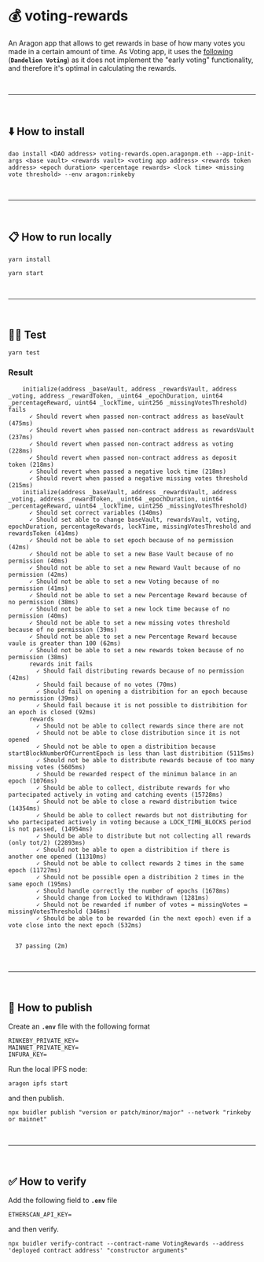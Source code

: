 # :moneybag: voting-rewards

An Aragon app that allows to get rewards in base of how many votes you made in a certain amount of time.
As Voting app, it uses the [following](https://github.com/1Hive/dandelion-voting-app) (__`Dandelion Voting`__) as it does not implement the "early voting" functionality, and therefore it's optimal in calculating the rewards.


&nbsp;

***

&nbsp;

## :arrow_down: How to install

```
dao install <DAO address> voting-rewards.open.aragonpm.eth --app-init-args <base vault> <rewards vault> <voting app address> <rewards token address> <epoch duration> <percentage rewards> <lock time> <missing vote threshold> --env aragon:rinkeby
```

&nbsp;

***

&nbsp;

## :clipboard: How to run locally

```
yarn install
```

```
yarn start
```

&nbsp;

***

&nbsp;

## :guardsman: Test

```
yarn test
```

### Result

```
    initialize(address _baseVault, address _rewardsVault, address _voting, address _rewardToken, _uint64 _epochDuration, uint64 _percentageReward, uint64 _lockTime, uint256 _missingVotesThreshold) fails
      ✓ Should revert when passed non-contract address as baseVault (475ms)
      ✓ Should revert when passed non-contract address as rewardsVault (237ms)
      ✓ Should revert when passed non-contract address as voting (228ms)
      ✓ Should revert when passed non-contract address as deposit token (218ms)
      ✓ Should revert when passed a negative lock time (218ms)
      ✓ Should revert when passed a negative missing votes threshold (215ms)
    initialize(address _baseVault, address _rewardsVault, address _voting, address _rewardToken, _uint64 _epochDuration, uint64 _percentageReward, uint64 _lockTime, uint256 _missingVotesThreshold)
      ✓ Should set correct variables (140ms)
      ✓ Should set able to change baseVault, rewardsVault, voting, epochDuration, percentageRewards, lockTime, missingVotesThreshold and rewardsToken (414ms)
      ✓ Should not be able to set epoch because of no permission (42ms)
      ✓ Should not be able to set a new Base Vault because of no permission (40ms)
      ✓ Should not be able to set a new Reward Vault because of no permission (42ms)
      ✓ Should not be able to set a new Voting because of no permission (41ms)
      ✓ Should not be able to set a new Percentage Reward because of no permission (38ms)
      ✓ Should not be able to set a new lock time because of no permission (40ms)
      ✓ Should not be able to set a new missing votes threshold because of no permission (39ms)
      ✓ Should not be able to set a new Percentage Reward because vaule is greater than 100 (62ms)
      ✓ Should not be able to set a new rewards token because of no permission (38ms)
      rewards init fails
        ✓ Should fail distributing rewards because of no permission (42ms)
        ✓ Should fail because of no votes (70ms)
        ✓ Should fail on opening a distribition for an epoch because no permission (39ms)
        ✓ Should fail because it is not possible to distribition for an epoch is closed (92ms)
      rewards
        ✓ Should not be able to collect rewards since there are not
        ✓ Should not be able to close distribution since it is not opened
        ✓ Should not be able to open a distribition because startBlockNumberOfCurrentEpoch is less than last distribition (5115ms)
        ✓ Should not be able to distribute rewards because of too many missing votes (5605ms)
        ✓ Should be rewarded respect of the minimun balance in an epoch (1076ms)
        ✓ Should be able to collect, distribute rewards for who partecipated actively in voting and catching events (15728ms)
        ✓ Should not be able to close a reward distribution twice (14354ms)
        ✓ Should be able to collect rewards but not distributing for who partecipated actively in voting because a LOCK_TIME_BLOCKS period is not passed, (14954ms)
        ✓ Should be able to distribute but not collecting all rewards (only tot/2) (22893ms)
        ✓ Should not be able to open a distribition if there is another one opened (11310ms)
        ✓ Should not be able to collect rewards 2 times in the same epoch (11727ms)
        ✓ Should not be possible open a distribition 2 times in the same epoch (195ms)
        ✓ Should handle correctly the number of epochs (1678ms)
        ✓ Should change from Locked to Withdrawn (1281ms)
        ✓ Should not be rewarded if number of votes = missingVotes = missingVotesThreshold (346ms)
        ✓ Should be able to be rewarded (in the next epoch) even if a vote close into the next epoch (532ms)


  37 passing (2m)
```

&nbsp;

***

&nbsp;

## :rocket: How to publish

Create an __`.env`__ file with the following format

```
RINKEBY_PRIVATE_KEY=
MAINNET_PRIVATE_KEY=
INFURA_KEY=
```

Run the local IPFS node:

```
aragon ipfs start
```

and then publish.

```
npx buidler publish "version or patch/minor/major" --network "rinkeby or mainnet"
```

&nbsp;

***

&nbsp;

## :white_check_mark: How to verify

Add the following field to __`.env`__ file

```
ETHERSCAN_API_KEY=
```

and then verify.

```
npx buidler verify-contract --contract-name VotingRewards --address 'deployed contract address' "constructor arguments"
```